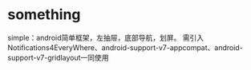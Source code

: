 # something
simple：android简单框架，左抽屉，底部导航，划屏。
需引入Notifications4EveryWhere、android-support-v7-appcompat、android-support-v7-gridlayout一同使用

